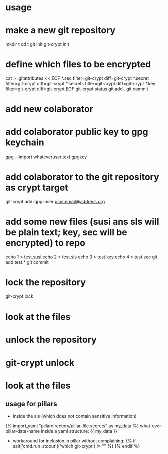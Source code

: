 usage
=====

# make a new git repository
mkdir t
cd t
git init
git-crypt init

# define which files to be encrypted
cat > .gitattributes << EOF
*.sec filter=git-crypt diff=git-crypt
*.secret filter=git-crypt diff=git-crypt
*.secrets filter=git-crypt diff=git-crypt
*.key filter=git-crypt diff=git-crypt
EOF
git-crypt status
git add .
git commit

# add new colaborator

# add colaborator public key to gpg keychain
gpg --import whateveruser.text.gpgkey
# add colaborator to the git repository as crypt target
git-crypt add-gpg-user user.email@address.org

# add some new files (susi ans sls will be plain text; key, sec will be encrypted) to repo
echo 1 > test.susi
echo 2 > test.sls
echo 3 > test.key
echo 4 > test.sec
git add test.*
git commit

# lock the repository
git-crypt lock

# look at the files
# unlock the repository
# git-crypt unlock
# look at the files

usage for pillars
-----------------

 * inside the sls (which does not contain sensitive information)

{% import_yaml "pillardirectory/pillar-file.secrets" as my_data %}
 what-ever-pillar-data-name inside a yaml structure: {{ my_data }}

 * workaround for inclusion in pillar without complaining:
{% if salt['cmd.run_stdout']('which git-crypt') != "" %}
{% endif %}
